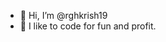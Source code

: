 - 👋 Hi, I’m @rghkrish19
- 👀 I like to code for fun and profit.

<!---
rghkrish19/rghkrish19 is a ✨ special ✨ repository because its `README.md` (this file) appears on your GitHub profile.
You can click the Preview link to take a look at your changes.
--->
